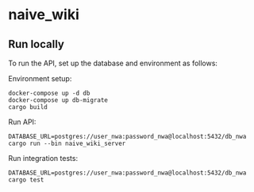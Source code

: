 # naive_wiki

## Run locally

To run the API, set up the database and environment as follows:

Environment setup:

```
docker-compose up -d db
docker-compose up db-migrate
cargo build
```

Run API:

```
DATABASE_URL=postgres://user_nwa:password_nwa@localhost:5432/db_nwa cargo run --bin naive_wiki_server
```

Run integration tests:

```
DATABASE_URL=postgres://user_nwa:password_nwa@localhost:5432/db_nwa cargo test
```
